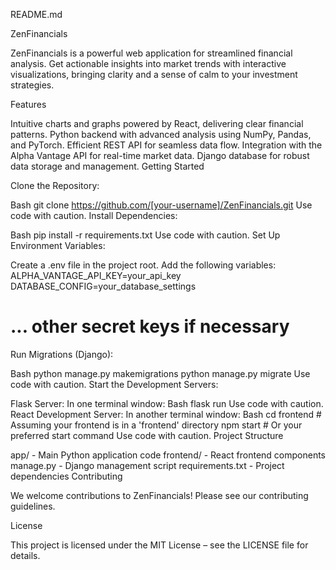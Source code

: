 README.md

ZenFinancials

ZenFinancials is a powerful web application for streamlined financial analysis. Get actionable insights into market trends with interactive visualizations, bringing clarity and a sense of calm to your investment strategies.

Features

Intuitive charts and graphs powered by React, delivering clear financial patterns.
Python backend with advanced analysis using NumPy, Pandas, and PyTorch.
Efficient REST API for seamless data flow.
Integration with the Alpha Vantage API for real-time market data.
Django database for robust data storage and management.
Getting Started

Clone the Repository:

Bash
git clone https://github.com/[your-username]/ZenFinancials.git
Use code with caution.
Install Dependencies:

Bash
pip install -r requirements.txt
Use code with caution.
Set Up Environment Variables:

Create a .env file in the project root.
Add the following variables:
ALPHA_VANTAGE_API_KEY=your_api_key
DATABASE_CONFIG=your_database_settings 
# ... other secret keys if necessary
Run Migrations (Django):

Bash
python manage.py makemigrations
python manage.py migrate
Use code with caution.
Start the Development Servers:

Flask Server: In one terminal window:
Bash
flask run
Use code with caution.
React Development Server: In another terminal window:
Bash
cd frontend  # Assuming your frontend is in a 'frontend' directory
npm start  # Or your preferred start command
Use code with caution.
Project Structure

app/ - Main Python application code
frontend/ - React frontend components
manage.py - Django management script
requirements.txt - Project dependencies
Contributing

We welcome contributions to ZenFinancials! Please see our contributing guidelines.

License

This project is licensed under the MIT License – see the LICENSE file for details.
